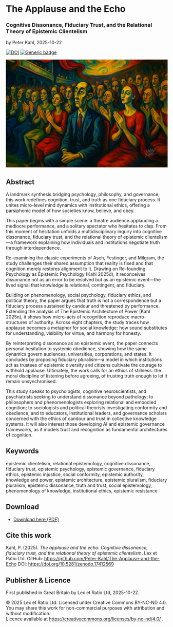 # The Applause and the Echo

### Cognitive Dissonance, Fiduciary Trust, and the Relational Theory of Epistemic Clientelism

by Peter Kahl, 2025-10-22

[![DOI](https://zenodo.org/badge/DOI/10.5281/zenodo.17412569.svg)](https://doi.org/10.5281/zenodo.17412569) [![Generic badge](https://img.shields.io/badge/ORCID-0009–0003–1616–4843-green.svg)](https://orcid.org/0009-0003-1616-4843)

![A pop art illustration in the style of Roy Lichtenstein shows a theatre audience during applause. Rows of blue seats and a red curtain frame the scene. Most people stand and clap enthusiastically, rendered with halftone dots and bold colours of yellow, red, and blue. In contrast, one man in the foreground remains seated, expressionless, his arms limp on the armrests, highlighting individuality and quiet dissent amid collective enthusiasm.](https://github.com/Peter-Kahl/The-Applause-and-the-Echo/blob/main/theatre_dali_2.jpg?raw=true)

## Abstract

A landmark synthesis bridging psychology, philosophy, and governance, this work redefines cognition, trust, and truth as one fiduciary process. It unites micro-level mind dynamics with institutional ethics, offering a parsiphonic model of how societies know, believe, and obey.

This paper begins with a simple scene: a theatre audience applauding a mediocre performance, and a solitary spectator who hesitates to clap. From this moment of hesitation unfolds a multidisciplinary inquiry into cognitive dissonance, fiduciary trust, and the relational theory of epistemic clientelism—a framework explaining how individuals and institutions negotiate truth through interdependence.

Re-examining the classic experiments of Asch, Festinger, and Milgram, the study challenges their shared assumption that reality is fixed and that cognition merely restores alignment to it. Drawing on Re-founding Psychology as Epistemic Psychology (Kahl 2025d), it reconceives dissonance not as an error to be resolved but as an epistemic event—the lived signal that knowledge is relational, contingent, and fiduciary.

Building on phenomenology, social psychology, fiduciary ethics, and political theory, the paper argues that truth is not a correspondence but a fiduciary process sustained by candour and threatened by performance. Extending the analysis of The Epistemic Architecture of Power (Kahl 2025n), it shows how micro-acts of recognition reproduce macro-structures of authority. Across eight chapters, the study traces how applause becomes a metaphor for social knowledge: how sound substitutes for understanding, visibility for virtue, and harmony for honesty.

By reinterpreting dissonance as an epistemic event, the paper connects personal hesitation to systemic obedience, showing how the same dynamics govern audiences, universities, corporations, and states. It concludes by proposing fiduciary pluralism—a model in which institutions act as trustees of epistemic diversity and citizens cultivate the courage to withhold applause. Ultimately, the work calls for an ethics of stillness: the moral discipline of listening before agreeing, of trusting truth enough to let it remain unsynchronised.

This study speaks to psychologists, cognitive neuroscientists, and psychiatrists seeking to understand dissonance beyond pathology; to philosophers and phenomenologists exploring relational and embodied cognition; to sociologists and political theorists investigating conformity and obedience; and to educators, institutional leaders, and governance scholars concerned with the ethics of candour and trust in collective knowledge systems. It will also interest those developing AI and epistemic governance frameworks, as it models trust and recognition as fundamental architectures of cognition.

## Keywords

epistemic clientelism, relational epistemology, cognitive dissonance, fiduciary trust, epistemic psychology, epistemic governance, fiduciary ethics, epistemic injustice, social conformity, epistemic authority, knowledge and power, epistemic architecture, epistemic pluralism, fiduciary pluralism, epistemic dissonance, truth and trust, social epistemology, phenomenology of knowledge, institutional ethics, epistemic resistance

## Download

- [Download here (PDF)](https://raw.githubusercontent.com/Peter-Kahl/The-Applause-and-the-Echo/master/Kahl_P_The_Applause_and_the_Echo_2025-10-22.pdf)

## Cite this work

Kahl, P. (2025). _The applause and the echo: Cognitive dissonance, fiduciary trust, and the relational theory of epistemic clientelism_. Lex et Ratio Ltd. GitHub: https://github.com/Peter-Kahl/The-Applause-and-the-Echo DOI: https://doi.org/10.5281/zenodo.17412569

## Publisher & Licence

First published in Great Britain by Lex et Ratio Ltd, 2025-10-22.

© 2025 Lex et Ratio Ltd. Licensed under Creative Commons BY-NC-ND 4.0.\
You may share this work for non-commercial purposes with attribution and without modification.\
Licence available at https://creativecommons.org/licenses/by-nc-nd/4.0/ .